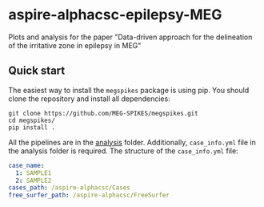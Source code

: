 # aspire-alphacsc-epilepsy-MEG
Plots and analysis for the paper "Data-driven approach for the delineation of the irritative zone in epilepsy in MEG"

## Quick start

The easiest way to install the `megspikes` package is using pip. You should clone the repository and install all dependencies:

```
git clone https://github.com/MEG-SPIKES/megspikes.git
cd megspikes/
pip install .
```

All the pipelines are in the [analysis](analysis) folder. Additionally, `case_info.yml` file in the analysis folder is required. The structure of the `case_info.yml` file:

```yaml
case_name:
  1: SAMPLE1
  2: SAMPLE2
cases_path: /aspire-alphacsc/Cases
free_surfer_path: /aspire-alphacsc/FreeSurfer

```